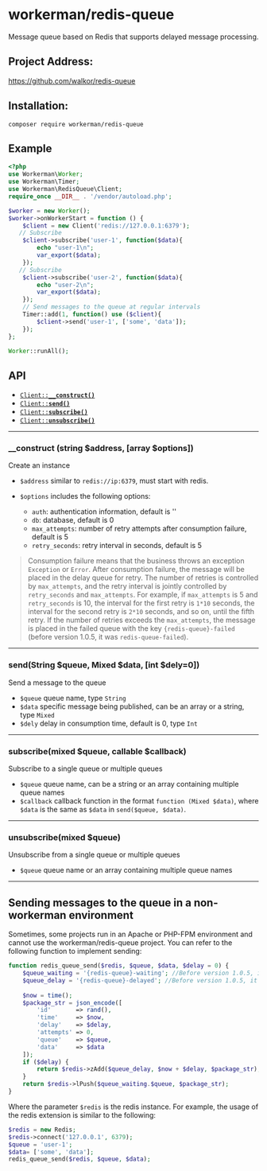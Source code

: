 # workerman/redis-queue

Message queue based on Redis that supports delayed message processing.

## Project Address:
https://github.com/walkor/redis-queue

## Installation:
``` 
composer require workerman/redis-queue
```

## Example
```php
<?php
use Workerman\Worker;
use Workerman\Timer;
use Workerman\RedisQueue\Client;
require_once __DIR__ . '/vendor/autoload.php';

$worker = new Worker();
$worker->onWorkerStart = function () {
    $client = new Client('redis://127.0.0.1:6379');
   // Subscribe
    $client->subscribe('user-1', function($data){
        echo "user-1\n";
        var_export($data);
    });
   // Subscribe
    $client->subscribe('user-2', function($data){
        echo "user-2\n";
        var_export($data);
    });
    // Send messages to the queue at regular intervals
    Timer::add(1, function() use ($client){
        $client->send('user-1', ['some', 'data']);
    });
};

Worker::runAll();
```

## API
  * <a href="#construct"><code>Client::<b>__construct()</b></code></a>
  * <a href="#send"><code>Client::<b>send()</b></code></a>
  * <a href="#subscribe"><code>Client::<b>subscribe()</b></code></a>
  * <a href="#unsubscribe"><code>Client::<b>unsubscribe()</b></code></a>

-------------------------------------------------------

<a name="construct"></a>
### __construct (string $address, [array $options])

Create an instance

  * `$address`  similar to `redis://ip:6379`, must start with redis.

  * `$options`  includes the following options:
    * `auth`: authentication information, default is ''
    * `db`: database, default is 0
    * `max_attempts`: number of retry attempts after consumption failure, default is 5
    * `retry_seconds`: retry interval in seconds, default is 5

> Consumption failure means that the business throws an exception `Exception` or `Error`. After consumption failure, the message will be placed in the delay queue for retry. The number of retries is controlled by `max_attempts`, and the retry interval is jointly controlled by `retry_seconds` and `max_attempts`. For example, if `max_attempts` is 5 and `retry_seconds` is 10, the interval for the first retry is `1*10` seconds, the interval for the second retry is `2*10` seconds, and so on, until the fifth retry. If the number of retries exceeds the `max_attempts`, the message is placed in the failed queue with the key `{redis-queue}-failed` (before version 1.0.5, it was `redis-queue-failed`).

-------------------------------------------------------

<a name="send"></a>
### send(String $queue, Mixed $data, [int $dely=0])

Send a message to the queue

* `$queue` queue name, type `String`
* `$data` specific message being published, can be an array or a string, type `Mixed`
* `$dely` delay in consumption time, default is 0, type `Int`
  
-------------------------------------------------------

<a name="subscribe"></a>
### subscribe(mixed $queue, callable $callback)

Subscribe to a single queue or multiple queues

* `$queue` queue name, can be a string or an array containing multiple queue names
* `$callback` callback function in the format `function (Mixed $data)`, where `$data` is the same as `$data` in `send($queue, $data)`.

-------------------------------------------------------

<a name="unsubscribe"></a>
### unsubscribe(mixed $queue)

Unsubscribe from a single queue or multiple queues

* `$queue` queue name or an array containing multiple queue names

-------------------------------------------------------

## Sending messages to the queue in a non-workerman environment
Sometimes, some projects run in an Apache or PHP-FPM environment and cannot use the workerman/redis-queue project. You can refer to the following function to implement sending:
```php
function redis_queue_send($redis, $queue, $data, $delay = 0) {
    $queue_waiting = '{redis-queue}-waiting'; //Before version 1.0.5, it was redis-queue-waiting
    $queue_delay = '{redis-queue}-delayed'; //Before version 1.0.5, it was redis-queue-delayed
    
    $now = time();
    $package_str = json_encode([
        'id'       => rand(),
        'time'     => $now,
        'delay'    => $delay,
        'attempts' => 0,
        'queue'    => $queue,
        'data'     => $data
    ]);
    if ($delay) {
        return $redis->zAdd($queue_delay, $now + $delay, $package_str);
    }
    return $redis->lPush($queue_waiting.$queue, $package_str);
}
```
Where the parameter `$redis` is the redis instance. For example, the usage of the redis extension is similar to the following:
```php
$redis = new Redis;
$redis->connect('127.0.0.1', 6379);
$queue = 'user-1';
$data= ['some', 'data'];
redis_queue_send($redis, $queue, $data);
````
